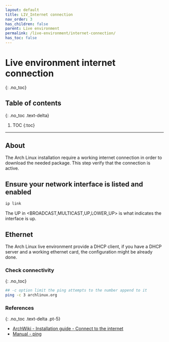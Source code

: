 ```yaml
---
layout: default
title: LIV_Internet connection
nav_order: 3
has_children: false
parent: Live environment
permalink: /live-environment/internet-connection/
has_toc: false
---
```


# Live environment internet connection
{: .no_toc}

## Table of contents
{: .no_toc .text-delta}

1. TOC
{:toc}

---

## About

The Arch Linux installation require a working internet connection in order to download the needed package.
This step verify that the connection is active.

## Ensure your network interface is listed and enabled

```bash
ip link
```

The UP in <BROADCAST,MULTICAST,UP,LOWER_UP> is what indicates the interface is up.

## Ethernet

The Arch Linux live environment provide a DHCP client, if you have a DHCP server and a working ethernet card, the configuration might be already done.

### Check connectivity
{: .no_toc}

```bash
## -c option limit the ping attempts to the number append to it
ping -c 3 archlinux.org
```

### References
{: .no_toc .text-delta .pt-5}

- [ArchWiki - Installation guide - Connect to the internet](https://wiki.archlinux.org/index.php/Installation_guide#Connect_to_the_internet)
- [Manual - ping](https://jlk.fjfi.cvut.cz/arch/manpages/man/core/iputils/ping.8.en)
